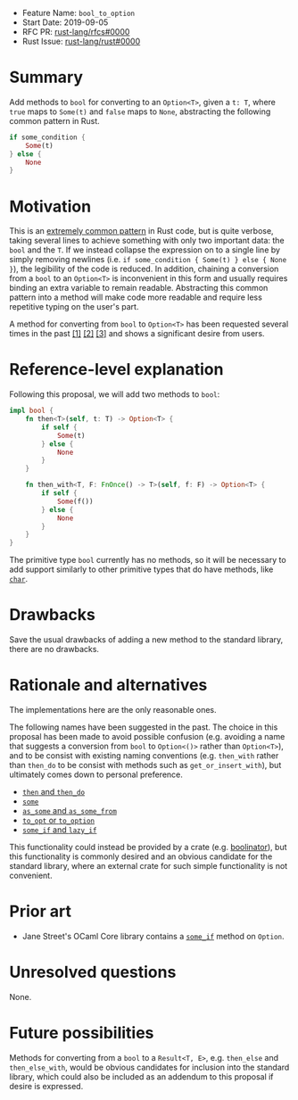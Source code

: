 - Feature Name: `bool_to_option`
- Start Date: 2019-09-05
- RFC PR: [rust-lang/rfcs#0000](https://github.com/rust-lang/rfcs/pull/0000)
- Rust Issue: [rust-lang/rust#0000](https://github.com/rust-lang/rust/issues/0000)

# Summary
[summary]: #summary

Add methods to `bool` for converting to an `Option<T>`, given a `t: T`, where `true` maps
to `Some(t)` and `false` maps to `None`, abstracting the following common pattern in Rust.

```rust
if some_condition {
    Some(t)
} else {
    None
}
```

# Motivation
[motivation]: #motivation

This is an
[extremely common pattern](https://sourcegraph.com/search?q=repogroup%3Acrates+%2Felse%5Cs*%7B%5Cs*None%5Cs*%7D%2F+count%3A1000)
in Rust code, but is quite verbose, taking several lines to achieve something with only two
important data: the `bool` and the `T`. If we instead collapse the expression on to a single line by
simply removing newlines (i.e. `if some_condition { Some(t) } else { None }`), the legibility of the
code is reduced. In addition, chaining a conversion from a `bool` to an `Option<T>` is inconvenient
in this form and usually requires binding an extra variable to remain readable. Abstracting this
common pattern into a method will make code more readable and require less repetitive typing on the
user's part.

A method for converting from `bool` to `Option<T>` has been requested several times in the past
[[1]](https://github.com/rust-lang/rfcs/pull/2180)
[[2]](https://github.com/rust-lang/rust/issues/50523)
[[3]](https://github.com/rust-lang/rfcs/issues/2606) and shows a significant desire from users.

# Reference-level explanation
[reference-level-explanation]: #reference-level-explanation

Following this proposal, we will add two methods to `bool`:

```rust
impl bool {
    fn then<T>(self, t: T) -> Option<T> {
        if self {
            Some(t)
        } else {
            None
        }
    }

    fn then_with<T, F: FnOnce() -> T>(self, f: F) -> Option<T> {
        if self {
            Some(f())
        } else {
            None
        }
    }
}
```

The primitive type `bool` currently has no methods, so it will be necessary to add support similarly
to other primitive types that do have methods, like
[`char`](https://doc.rust-lang.org/src/core/char/methods.rs.html#11-1393).

# Drawbacks
[drawbacks]: #drawbacks

Save the usual drawbacks of adding a new method to the standard library, there are no
drawbacks.

# Rationale and alternatives
[rationale-and-alternatives]: #rationale-and-alternatives

The implementations here are the only reasonable ones.

The following names have been suggested in the past. The choice in this proposal has been made to
avoid possible confusion (e.g. avoiding a name that suggests a conversion from `bool` to
`Option<()>` rather than `Option<T>`), and to be consist with existing naming conventions (e.g.
`then_with` rather than `then_do` to be consist with methods such as `get_or_insert_with`),
but ultimately comes down to personal preference.

- [`then` and `then_do`](https://github.com/rust-lang/rfcs/pull/2180#issuecomment-350498489)
- [`some`](https://github.com/rust-lang/rfcs/issues/2606#issue-387773675)
- [`as_some` and `as_some_from`](https://docs.rs/boolinator/2.4.0/boolinator/trait.Boolinator.html)
- [`to_opt` or `to_option`](https://github.com/rust-lang/rfcs/issues/2606#issuecomment-476019577)
- [`some_if` and `lazy_if`](https://github.com/rust-lang/rfcs/pull/2180)

This functionality could instead be provided by a crate (e.g.
[boolinator](https://docs.rs/boolinator/2.4.0/boolinator/)), but this functionality is commonly
desired and an obvious candidate for the standard library, where an external crate for such simple
functionality is not convenient.

# Prior art
[prior-art]: #prior-art

- Jane Street's OCaml Core library contains a
[`some_if`](https://ocaml.janestreet.com/ocaml-core/109.55.00/tmp/core_kernel/Option.html#VALsome_if)
method on `Option`.

# Unresolved questions
[unresolved-questions]: #unresolved-questions

None.

# Future possibilities
[future-possibilities]: #future-possibilities

Methods for converting from a `bool` to a `Result<T, E>`, e.g. `then_else` and `then_else_with`,
would be obvious candidates for inclusion into the standard library, which could also be included
as an addendum to this proposal if desire is expressed.
